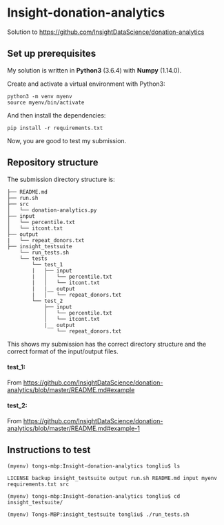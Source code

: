# Insight-donation-analytics
Solution to https://github.com/InsightDataScience/donation-analytics


## Set up prerequisites
My solution is written in **Python3** (3.6.4) with **Numpy** (1.14.0).

Create and activate a virtual environment with Python3:
```
python3 -m venv myenv
source myenv/bin/activate
```
And then install the dependencies:
```
pip install -r requirements.txt
```
Now, you are good to test my submission.


## Repository structure

The submission directory structure is:

    ├── README.md 
    ├── run.sh
    ├── src
    │   └── donation-analytics.py
    ├── input
    │   └── percentile.txt
    │   └── itcont.txt
    ├── output
    |   └── repeat_donors.txt
    ├── insight_testsuite
        └── run_tests.sh
        └── tests
            └── test_1
            |   ├── input
            |   │   └── percentile.txt
            |   │   └── itcont.txt
            |   |__ output
            |   │   └── repeat_donors.txt
            └── test_2
                ├── input
                │   └── percentile.txt
                │   └── itcont.txt
                |__ output
                    └── repeat_donors.txt

This shows my submission has the correct directory structure and the correct format of the input/output files.

#### test_1:
From https://github.com/InsightDataScience/donation-analytics/blob/master/README.md#example

#### test_2:
From https://github.com/InsightDataScience/donation-analytics/blob/master/README.md#example-1


## Instructions to test

```
(myenv) tongs-mbp:Insight-donation-analytics tongliu$ ls
```
`LICENSE
backup
insight_testsuite
output
run.sh
README.md
input
myenv
requirements.txt
src
`

```
(myenv) tongs-mbp:Insight-donation-analytics tongliu$ cd insight_testsuite/
```

```
(myenv) Tongs-MBP:insight_testsuite tongliu$ ./run_tests.sh
```